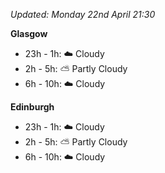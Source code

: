 *Updated: Monday 22nd April 21:30*

**Glasgow**

* 23h - 1h: :cloud: Cloudy
* 2h - 5h: :partly_sunny: Partly Cloudy
* 6h - 10h: :cloud: Cloudy

**Edinburgh**

* 23h - 1h: :cloud: Cloudy
* 2h - 5h: :partly_sunny: Partly Cloudy
* 6h - 10h: :cloud: Cloudy
